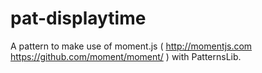 # pat-displaytime
A pattern to make use of moment.js ( http://momentjs.com https://github.com/moment/moment/ ) with PatternsLib.

